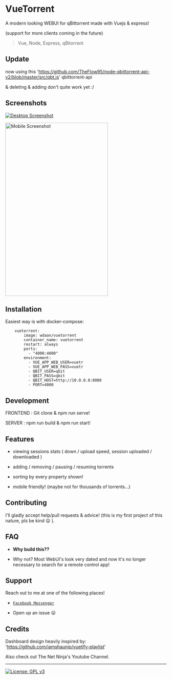
# VueTorrent

  

A modern looking WEBUI for qBittorrent made with Vuejs & express!

(support for more clients coming in the future)

> Vue, Node, Express, qBitorrent

## Update

now using this 'https://github.com/TheFlow95/node-qbittorrent-api-v2/blob/master/src/qbt.js' qbittorrent-api

& deleting & adding don't quite work yet :/

## Screenshots

<p  align="center">

<a  href="https://i.imgur.com/vPBcrK4.png"><img  src="https://i.imgur.com/vPBcrK4.png"  title="Desktop"  alt="Desktop Screenshot" ></a>

</p>

<p  align="center">

<a  href="https://i.imgur.com/SUOEyy9.png"><img  src="https://i.imgur.com/SUOEyy9.png"  title="Mobile"  alt="Mobile Screenshot"  width="320"  height="540"></a>

</p>

  

## Installation
Easiest way is with docker-compose:
``` 
	vuetorrent:
		image: wdaan/vuetorrent
	    container_name: vuetorrent
	    restart: always
	    ports:
	      - "4000:4000"
	    environment:
	      - VUE_APP_WEB_USER=vuetr
	      - VUE_APP_WEB_PASS=vuetr
	      - QBIT_USER=qbit
	      - QBIT_PASS=qbit
	      - QBIT_HOST=http://10.0.0.8:8080
	      - PORT=4000 
 ``` 

## Development

 FRONTEND : Git clone & npm run serve!

SERVER : npm run build & npm run start!


## Features

- viewing sessions stats ( down / upload speed, session uploaded / downloaded )

- adding / removing / pausing / resuming torrents

- sorting by every property shown!

- mobile friendly! (maybe not for thousands of torrents...)

  

## Contributing

  

I'll gladly accept help/pull requests & advice! (this is my first project of this nature, pls be kind 😛 ).

  

## FAQ

  

-  **Why build this??**

- Why not? Most WebUI's look very dated and now it's no longer necessary to search for a remote control app!

  

## Support

  

Reach out to me at one of the following places!

  

-  <a  href="https://m.me/WijnsDaan"  target="_blank">`Facebook Messenger`</a>

- Open up an issue 😛

  

## Credits

  

Dashboard design heavily inspired by: 'https://github.com/iamshaunjp/vuetify-playlist'

Also check out The Net Ninja's Youtube Channel.

  

---

  

[![License: GPL v3](https://img.shields.io/badge/License-GPLv3-blue.svg)](https://www.gnu.org/licenses/gpl-3.0)